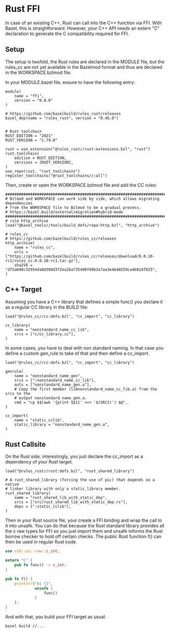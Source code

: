 # Rust FFI

In case of an existing C++, Rust can call into the C++ function via FFI.
With Bazel, this is straightforward. However, your C++ API needs an extern "C" 
declaration to generate the C compatibility required for FFI.

## Setup

The setup is twofold, the Rust rules are declared in the MODULE file, 
but the rules_cc are not yet available in the Bazelmod format and thus are declared in 
the WORKSPACE.bzlmod file.

In your MODULE.bazel file, ensure to have the following entry:

```starlark
module(
    name = "ffi",
    version = "0.0.0"
)
 
# https://github.com/bazelbuild/rules_rust/releases
bazel_dep(name = "rules_rust", version = "0.46.0")

 
# Rust toolchain
RUST_EDITION = "2021"
RUST_VERSION = "1.79.0"

rust = use_extension("@rules_rust//rust:extensions.bzl", "rust")
rust.toolchain(
    edition = RUST_EDITION,
    versions = [RUST_VERSION],
)
use_repo(rust, "rust_toolchains")
register_toolchains("@rust_toolchains//:all")
```

Then, create or open the  WORKSPACE.bzlmod file and add the CC rules:

```starlark
###############################################################################
# Bzlmod and WORKSPACE can work side by side, which allows migrating dependencies
# from the WORKSPACE file to Bzlmod to be a gradual process.
# https://bazel.build/external/migration#hybrid-mode
###############################################################################
# rule http_archive
load("@bazel_tools//tools/build_defs/repo:http.bzl", "http_archive")

# rules_cc
# https://github.com/bazelbuild/rules_cc/releases
http_archive(
    name = "rules_cc",
    urls = ["https://github.com/bazelbuild/rules_cc/releases/download/0.0.10-rc1/rules_cc-0.0.10-rc1.tar.gz"],
    sha256 = "d75a040c32954da0d308d3f2ea2ba735490f49b3a7aa3e4b40259ca4b814f825",
)
```


## C++ Target

Assuming you have a C++ library that defines a simple func() you declare it as a regular CC library in the BUILD file:

```starlark
load("@rules_cc//cc:defs.bzl", "cc_import", "cc_library")

cc_library(
    name = "nonstandard_name_cc_lib",
    srcs = ["c/cc_library.cc"],
)
```

In some cases, you have to deal with non standard naming. In that case you define a 
custom gen_rule to take of that and then define a cc_import.  

```starlark
load("@rules_cc//cc:defs.bzl", "cc_import", "cc_library")

genrule(
    name = "nonstandard_name_gen",
    srcs = [":nonstandard_name_cc_lib"],
    outs = ["nonstandard_name_gen.a"],
    # Copy the first member (libnonstandard_name_cc_lib.a) from the srcs to the
    # output nonstandard_name_gen.a.
    cmd = "cp $$(awk '{print $$1}' <<< '$(SRCS)') $@",
)

cc_import(
    name = "static_cclib",
    static_library = "nonstandard_name_gen.a",
)
```

## Rust Callsite 

On the Rust side, interestingly, you just declare the cc_import as a dependency of
your Rust target. 

```starlark
load("@rules_rust//rust:defs.bzl", "rust_shared_library")

# A rust_shared_library (forcing the use of pic) that depends on a native
# linker library with only a static_library member.
rust_shared_library(
    name = "rust_shared_lib_with_static_dep",
    srcs = ["src/rust_shared_lib_with_static_dep.rs"],
    deps = [":static_cclib"],
)
```

Then in your Rust source file, your create a FFI binding and wrap the call to it into unsafe. You can do that because the Rust standard library provides all the c raw types for FFI so you just import them and unsafe informs the Rust borrow checker to hold off certain checks. The public Rust function f() can then be used in regular Rust code. 

```rust
use std::os::raw::c_int;

extern "C" {
    pub fn func() -> c_int;
}

pub fn f() {
    println!("hi {}",
             unsafe {
                 func()
             }
    );
}
```

And with that, you build your FFI target as usual:

`bazel build //...`



